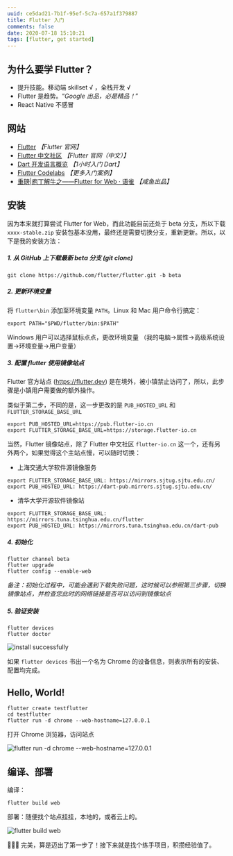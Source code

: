 ```yaml
---
uuid: ce5dad21-7b1f-95ef-5c7a-657a1f379887
title: Flutter 入门
comments: false
date: 2020-07-18 15:10:21
tags: [flutter, get started]
---
```


## 为什么要学 Flutter？

- 提升技能。移动端 skillset √ ，全栈开发 √
- Flutter 是趋势。“*Google 出品，必是精品！*”
- React Native 不感冒

## 网站

- [Flutter](https://flutter.dev/) *【Flutter 官网】*
- [Flutter 中文社区](https://flutter.cn/) *【Flutter 官网（中文）】*
- [Dart 开发语言概览](https://dart.cn/guides/language/language-tour) *【1小时入门 Dart】*
- [Flutter Codelabs](https://codelabs.flutter-io.cn/) *【更多入门案例】*
- [重磅|庖丁解牛之——Flutter for Web · 语雀](https://www.yuque.com/xytech/flutter/aqsvov) *【咸鱼出品】*

## 安装 

因为本来就打算尝试 Flutter for Web，而此功能目前还处于 beta 分支，所以下载 `xxxx-stable.zip` 安装包基本没用，最终还是需要切换分支，重新更新。所以，以下是我的安装方法：

##### 1. 从 GitHub 上下载最新 beta 分支 (git clone)

``` shell
git clone https://github.com/flutter/flutter.git -b beta
```

##### 2. 更新环境变量 [<fa-link/>](https://flutter.cn/docs/get-started/install/windows)

将 `flutter\bin` 添加至环境变量 `PATH`。Linux 和 Mac 用户命令行搞定：

``` shell
export PATH="$PWD/flutter/bin:$PATH"
```

Windows 用户可以选择鼠标点点，更改环境变量 （我的电脑->属性->高级系统设置->环境变量->用户变量）

##### 3. 配置 flutter 使用镜像站点 [<fa-link/>](https://flutter.cn/docs/get-started/install/windows)

Flutter 官方站点 (https://flutter.dev) 是在境外，被小镇禁止访问了，所以，此步骤是小镇用户需要做的额外操作。

类似于第二步，不同的是，这一步更改的是 `PUB_HOSTED_URL` 和 `FLUTTER_STORAGE_BASE_URL`

``` shell
export PUB_HOSTED_URL=https://pub.flutter-io.cn
export FLUTTER_STORAGE_BASE_URL=https://storage.flutter-io.cn
```

当然，Flutter 镜像站点，除了 Flutter 中文社区 `flutter-io.cn` 这一个，还有另外两个，如果觉得这个主站点慢，可以随时切换：

- 上海交通大学软件源镜像服务

``` shell
export FLUTTER_STORAGE_BASE_URL: https://mirrors.sjtug.sjtu.edu.cn/
export PUB_HOSTED_URL: https://dart-pub.mirrors.sjtug.sjtu.edu.cn/
```

- 清华大学开源软件镜像站

``` shell
export FLUTTER_STORAGE_BASE_URL: https://mirrors.tuna.tsinghua.edu.cn/flutter
export PUB_HOSTED_URL: https://mirrors.tuna.tsinghua.edu.cn/dart-pub
```

##### 4. 初始化 [<fa-link/>](https://flutter.cn/docs/get-started/web)

``` shell
flutter channel beta
flutter upgrade
flutter config --enable-web
```
*备注：初始化过程中，可能会遇到下载失败问题，这时候可以参照第三步骤，切换镜像站点，并检查您此时的网络链接是否可以访问到镜像站点*

##### 5. 验证安装 [<fa-link/>](https://flutter.cn/docs/get-started/web)

``` shell
flutter devices
flutter doctor
```

![install successfully](/images/flutter/flutter%20doctor%20no%20issues%20found.jpg)

如果 `flutter devices` 书出一个名为 Chrome 的设备信息，则表示所有的安装、配置均完成。

## Hello, World! [<fa-link/>](https://flutter.cn/docs/get-started/web)

``` shell
flutter create testflutter
cd testflutter
flutter run -d chrome --web-hostname=127.0.0.1
```

打开 Chrome 浏览器，访问站点

![flutter run -d chrome --web-hostname=127.0.0.1](/images/flutter/flutter%20run.png)

## 编译、部署 [<fa-link/>](https://flutter.cn/docs/deployment/web)

编译：

``` shell
flutter build web
```

部署：随便找个站点挂挂，本地的，或者云上的。

![flutter build web](/images/flutter/flutter%20build%20web.png)

🎉🎉🎉 完美，算是迈出了第一步了！接下来就是找个练手项目，积攒经验值了。
